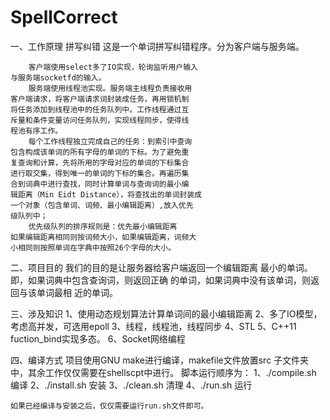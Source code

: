 # SpellCorrect
一、工作原理
	拼写纠错
	这是一个单词拼写纠错程序。分为客户端与服务端。

		客户端使用select多了IO实现，轮询监听用户输入
	与服务端socketfd的输入。
		服务端使用线程池实现。服务端主线程负责接收用
	客户端请求，将客户端请求词封装成任务，再用锁机制
	将任务添加到线程池中的任务队列中。工作线程通过互
	斥量和条件变量访问任务队列，实现线程同步，使得线
	程池有序工作。
		每个工作线程独立完成自己的任务：到索引中查询
	包含构成该单词的所有字母的单词的下标。为了避免重
	复查询和计算，先将所用的字母对应的单词的下标集合
	进行取交集，得到唯一的单词的下标的集合。再遍历集
	合到词典中进行查找，同时计算单词与查询词的最小编
	辑距离（Min Eidt Distance），将查找出的单词封装成
	一个对象（包含单词、词频、最小编辑距离）,放入优先
	级队列中；
		优先级队列的排序规则是：优先最小编辑距离
	如果编辑距离相同则按词频大小，如果编辑距离，词频大
	小相同则按照单词在字典中按照26个字母的大小。

二、项目目的
		我们的目的是让服务器给客户端返回一个编辑距离
	最小的单词。即，如果词典中包含查询词，则返回正确
	的单词，如果词典中没有该单词，则返回与该单词最相
	近的单词。

三、涉及知识
		1、使用动态规划算法计算单词间的最小编辑距离
		2、多了IO模型，考虑高并发，可选用epoll
		3、线程，线程池，线程同步
		4、STL
		5、C++11 fuction_bind实现多态。
		6、Socket网络编程

四、编译方式
		项目使用GNU make进行编译，makefile文件放置src
	子文件夹中，其余工作仅仅需要在shellscpt中进行。
	脚本运行顺序为：
		1、./compile.sh 编译
		2、./install.sh 安装
		3、./clean.sh 清理
		4、./run.sh 运行
	
	如果已经编译与安装之后，仅仅需要运行run.sh文件即可。

